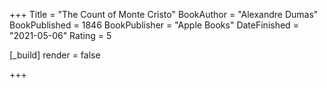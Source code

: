 +++
Title = "The Count of Monte Cristo"
BookAuthor = "Alexandre Dumas"
BookPublished = 1846
BookPublisher = "Apple Books"
DateFinished = "2021-05-06"
Rating = 5

[_build]
  render = false

+++
